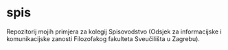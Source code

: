 # spis
Repozitorij mojih primjera za kolegij Spisovodstvo (Odsjek za informacijske i komunikacijske zanosti Filozofakog fakulteta Sveučilišta u Zagrebu).
